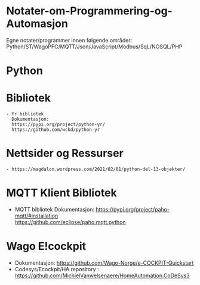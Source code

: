 # Notater-om-Programmering-og-Automasjon
Egne notater/programmer innen følgende områder:
  Python/ST/WagoPFC/MQTT/Json/JavaScript/Modbus/SqL/NOSQL/PHP 

# Python 
  # Bibliotek
    - Yr bibliotek
      Dokumentasjon: 
      https://pypi.org/project/python-yr/
      https://github.com/wckd/python-yr
  # Nettsider og Ressurser 
    - https://magdalon.wordpress.com/2021/02/01/python-del-13-objekter/
    
# MQTT Klient Bibliotek
- MQTT bibliotek 
    Dokumentasjon: https://pypi.org/project/paho-mqtt/#installation    
      https://github.com/eclipse/paho.mqtt.python

# Wago E!cockpit
- Dokumentasjon: https://github.com/Wago-Norge/e-COCKPIT-Quickstart
- Codesys/Ecockpit/HA repository : https://github.com/MichielVanwelsenaere/HomeAutomation.CoDeSys3

